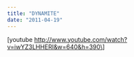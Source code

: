 ```yaml
---
title: "DYNAMITE"
date: "2011-04-19"
---
```


\[youtube http://www.youtube.com/watch?v=iwYZ3LHHERI&w=640&h=390\]
